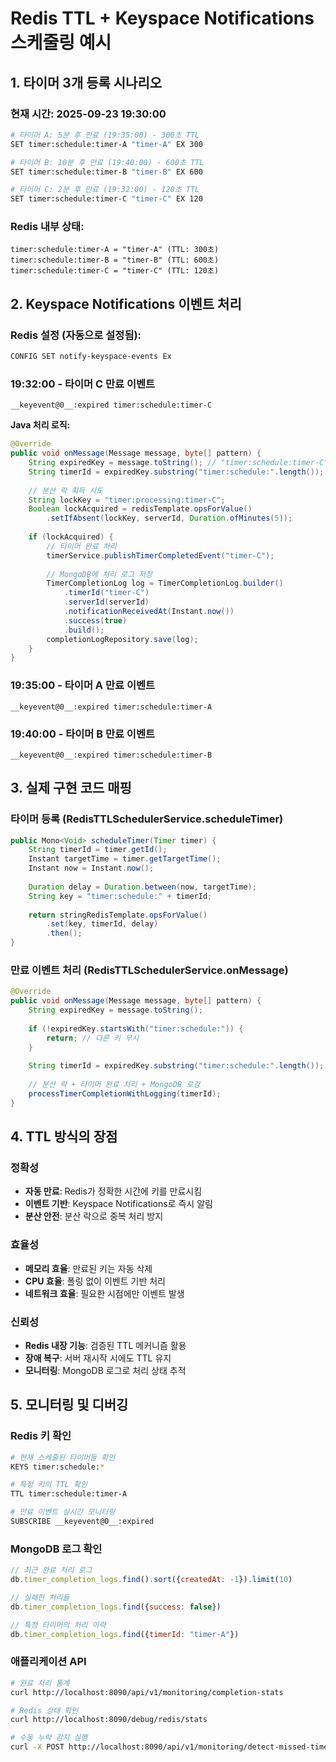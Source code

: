 # Redis TTL + Keyspace Notifications 스케줄링 예시

## 1. 타이머 3개 등록 시나리오

### 현재 시간: 2025-09-23 19:30:00

```bash
# 타이머 A: 5분 후 만료 (19:35:00) - 300초 TTL
SET timer:schedule:timer-A "timer-A" EX 300

# 타이머 B: 10분 후 만료 (19:40:00) - 600초 TTL  
SET timer:schedule:timer-B "timer-B" EX 600

# 타이머 C: 2분 후 만료 (19:32:00) - 120초 TTL
SET timer:schedule:timer-C "timer-C" EX 120
```

### Redis 내부 상태:
```
timer:schedule:timer-A = "timer-A" (TTL: 300초)
timer:schedule:timer-B = "timer-B" (TTL: 600초)  
timer:schedule:timer-C = "timer-C" (TTL: 120초)
```

## 2. Keyspace Notifications 이벤트 처리

### Redis 설정 (자동으로 설정됨):
```bash
CONFIG SET notify-keyspace-events Ex
```

### 19:32:00 - 타이머 C 만료 이벤트
```
__keyevent@0__:expired timer:schedule:timer-C
```

**Java 처리 로직:**
```java
@Override
public void onMessage(Message message, byte[] pattern) {
    String expiredKey = message.toString(); // "timer:schedule:timer-C"
    String timerId = expiredKey.substring("timer:schedule:".length()); // "timer-C"
    
    // 분산 락 획득 시도
    String lockKey = "timer:processing:timer-C";
    Boolean lockAcquired = redisTemplate.opsForValue()
        .setIfAbsent(lockKey, serverId, Duration.ofMinutes(5));
    
    if (lockAcquired) {
        // 타이머 완료 처리
        timerService.publishTimerCompletedEvent("timer-C");
        
        // MongoDB에 처리 로그 저장
        TimerCompletionLog log = TimerCompletionLog.builder()
            .timerId("timer-C")
            .serverId(serverId)
            .notificationReceivedAt(Instant.now())
            .success(true)
            .build();
        completionLogRepository.save(log);
    }
}
```

### 19:35:00 - 타이머 A 만료 이벤트
```
__keyevent@0__:expired timer:schedule:timer-A
```

### 19:40:00 - 타이머 B 만료 이벤트
```
__keyevent@0__:expired timer:schedule:timer-B
```

## 3. 실제 구현 코드 매핑

### 타이머 등록 (RedisTTLSchedulerService.scheduleTimer)
```java
public Mono<Void> scheduleTimer(Timer timer) {
    String timerId = timer.getId();
    Instant targetTime = timer.getTargetTime();
    Instant now = Instant.now();
    
    Duration delay = Duration.between(now, targetTime);
    String key = "timer:schedule:" + timerId;
    
    return stringRedisTemplate.opsForValue()
        .set(key, timerId, delay)
        .then();
}
```

### 만료 이벤트 처리 (RedisTTLSchedulerService.onMessage)
```java
@Override
public void onMessage(Message message, byte[] pattern) {
    String expiredKey = message.toString();
    
    if (!expiredKey.startsWith("timer:schedule:")) {
        return; // 다른 키 무시
    }
    
    String timerId = expiredKey.substring("timer:schedule:".length());
    
    // 분산 락 + 타이머 완료 처리 + MongoDB 로깅
    processTimerCompletionWithLogging(timerId);
}
```

## 4. TTL 방식의 장점

### 정확성
- **자동 만료**: Redis가 정확한 시간에 키를 만료시킴
- **이벤트 기반**: Keyspace Notifications로 즉시 알림
- **분산 안전**: 분산 락으로 중복 처리 방지

### 효율성
- **메모리 효율**: 만료된 키는 자동 삭제
- **CPU 효율**: 폴링 없이 이벤트 기반 처리
- **네트워크 효율**: 필요한 시점에만 이벤트 발생

### 신뢰성
- **Redis 내장 기능**: 검증된 TTL 메커니즘 활용
- **장애 복구**: 서버 재시작 시에도 TTL 유지
- **모니터링**: MongoDB 로그로 처리 상태 추적

## 5. 모니터링 및 디버깅

### Redis 키 확인
```bash
# 현재 스케줄된 타이머들 확인
KEYS timer:schedule:*

# 특정 키의 TTL 확인
TTL timer:schedule:timer-A

# 만료 이벤트 실시간 모니터링
SUBSCRIBE __keyevent@0__:expired
```

### MongoDB 로그 확인
```javascript
// 최근 완료 처리 로그
db.timer_completion_logs.find().sort({createdAt: -1}).limit(10)

// 실패한 처리들
db.timer_completion_logs.find({success: false})

// 특정 타이머의 처리 이력
db.timer_completion_logs.find({timerId: "timer-A"})
```

### 애플리케이션 API
```bash
# 완료 처리 통계
curl http://localhost:8090/api/v1/monitoring/completion-stats

# Redis 상태 확인  
curl http://localhost:8090/debug/redis/stats

# 수동 누락 감지 실행
curl -X POST http://localhost:8090/api/v1/monitoring/detect-missed-timers
```